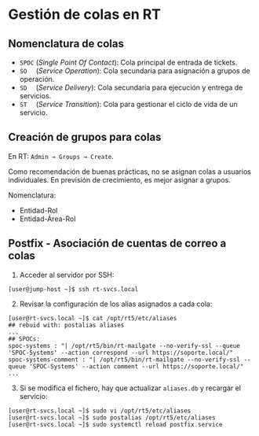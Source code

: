 # Gestión de colas en RT

## Nomenclatura de colas

- `SPOC` (_Single Point Of Contact_): Cola principal de entrada de tickets.
- `SO  ` (_Service Operation_): Cola secundaria para asignación a grupos de operación.
- `SD  ` (_Service Delivery_): Cola secundaria para ejecución y entrega de servicios.
- `ST  ` (_Service Transition_): Cola para gestionar el ciclo de vida de un servicio.

## Creación de grupos para colas

En RT: `Admin → Groups → Create`.

Como recomendación de buenas prácticas, no se asignan colas a usuarios individuales.
En previsión de crecimiento, es mejor asignar a grupos.

Nomenclatura:
- Entidad-Rol
- Entidad-Área-Rol

## Postfix - Asociación de cuentas de correo a colas

1. Acceder al servidor por SSH:
```
[user@jump-host ~]$ ssh rt-svcs.local
```

2. Revisar la configuración de los alias asignados a cada cola:
```
[user@rt-svcs.local ~]$ cat /opt/rt5/etc/aliases
## rebuid with: postalias aliases
...
## SPOCs:
spoc-systems : "| /opt/rt5/bin/rt-mailgate --no-verify-ssl --queue 'SPOC-Systems' --action correspond --url https://soporte.local/"
spoc-systems-comment : "| /opt/rt5/bin/rt-mailgate --no-verify-ssl --queue 'SPOC-Systems' --action comment --url https://soporte.local/"
...
```

3. Si se modifica el fichero, hay que actualizar `aliases.db` y recargar el servicio:
```
[user@rt-svcs.local ~]$ sudo vi /opt/rt5/etc/aliases
[user@rt-svcs.local ~]$ sudo postalias /opt/rt5/etc/aliases
[user@rt-svcs.local ~]$ sudo systemctl reload postfix.service
```
